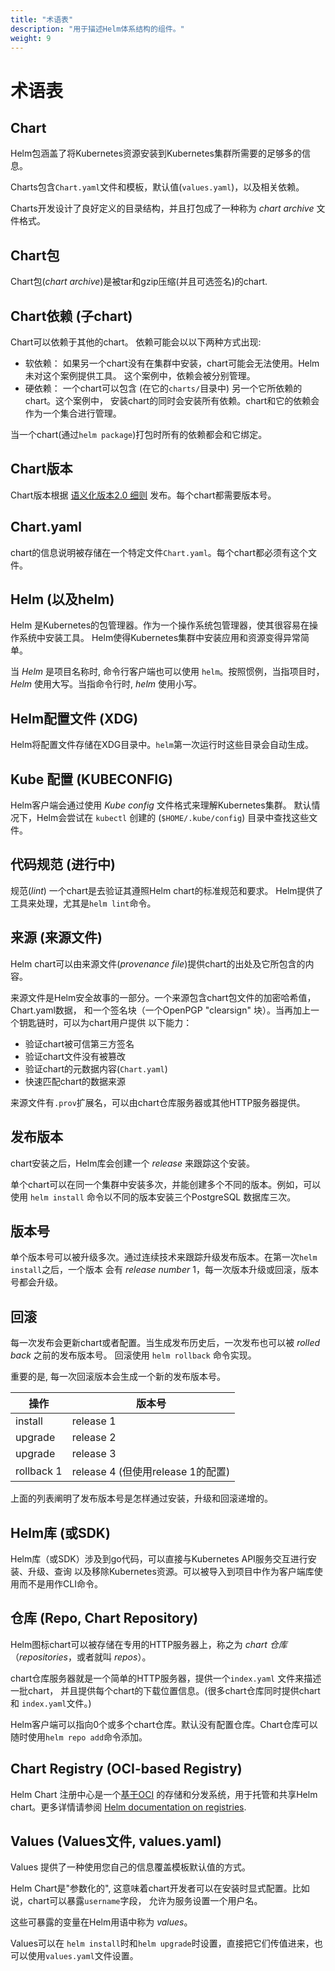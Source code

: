 ```yaml
---
title: "术语表" 
description: "用于描述Helm体系结构的组件。"
weight: 9
---
```


# 术语表

## Chart

Helm包涵盖了将Kubernetes资源安装到Kubernetes集群所需要的足够多的信息。

Charts包含`Chart.yaml`文件和模板，默认值(`values.yaml`)，以及相关依赖。

Charts开发设计了良好定义的目录结构，并且打包成了一种称为 _chart archive_ 文件格式。

## Chart包

Chart包(_chart archive_)是被tar和gzip压缩(并且可选签名)的chart.

## Chart依赖 (子chart)

Chart可以依赖于其他的chart。 依赖可能会以以下两种方式出现:

- 软依赖： 如果另一个chart没有在集群中安装，chart可能会无法使用。Helm未对这个案例提供工具。
这个案例中，依赖会被分别管理。
- 硬依赖： 一个chart可以包含 (在它的`charts/`目录中) 另一个它所依赖的chart。这个案例中，
安装chart的同时会安装所有依赖。chart和它的依赖会作为一个集合进行管理。

当一个chart(通过`helm package`)打包时所有的依赖都会和它绑定。

## Chart版本

Chart版本根据 [语义化版本2.0 细则](https://semver.org) 发布。每个chart都需要版本号。

## Chart.yaml

chart的信息说明被存储在一个特定文件`Chart.yaml`。每个chart都必须有这个文件。

## Helm (以及helm)

Helm 是Kubernetes的包管理器。作为一个操作系统包管理器，使其很容易在操作系统中安装工具。
Helm使得Kubernetes集群中安装应用和资源变得异常简单。

当 _Helm_ 是项目名称时, 命令行客户端也可以使用 `helm`。按照惯例，当指项目时，_Helm_ 
使用大写。当指命令行时, _helm_ 使用小写。

## Helm配置文件 (XDG)

Helm将配置文件存储在XDG目录中。`helm`第一次运行时这些目录会自动生成。

## Kube 配置 (KUBECONFIG)

Helm客户端会通过使用 _Kube config_ 文件格式来理解Kubernetes集群。
默认情况下，Helm会尝试在 `kubectl` 创建的 (`$HOME/.kube/config`) 目录中查找这些文件。

## 代码规范 (进行中)

规范(_lint_) 一个chart是去验证其遵照Helm chart的标准规范和要求。
Helm提供了工具来处理，尤其是`helm lint`命令。

## 来源 (来源文件)

Helm chart可以由来源文件(_provenance file_)提供chart的出处及它所包含的内容。

来源文件是Helm安全故事的一部分。一个来源包含chart包文件的加密哈希值，Chart.yaml数据，
和一个签名块（一个OpenPGP "clearsign" 块）。当再加上一个钥匙链时，可以为chart用户提供
以下能力：

- 验证chart被可信第三方签名
- 验证chart文件没有被篡改
- 验证chart的元数据内容(`Chart.yaml`)
- 快速匹配chart的数据来源

来源文件有`.prov`扩展名，可以由chart仓库服务器或其他HTTP服务器提供。

## 发布版本

chart安装之后，Helm库会创建一个 _release_ 来跟踪这个安装。

单个chart可以在同一个集群中安装多次，并能创建多个不同的版本。例如，可以使用 `helm install` 
命令以不同的版本安装三个PostgreSQL 数据库三次。

## 版本号

单个版本号可以被升级多次。通过连续技术来跟踪升级发布版本。在第一次`helm install`之后，一个版本
会有 _release number_ 1，每一次版本升级或回滚，版本号都会升级。

## 回滚

每一次发布会更新chart或者配置。当生成发布历史后，一次发布也可以被 _rolled back_ 之前的发布版本号。
回滚使用 `helm rollback` 命令实现。

重要的是, 每一次回滚版本会生成一个新的发布版本号。

| 操作       | 版本号                                       |
|------------|------------------------------------------------------|
| install    | release 1                                            |
| upgrade    | release 2                                            |
| upgrade    | release 3                                            |
| rollback 1 | release 4 (但使用release 1的配置) |

上面的列表阐明了发布版本号是怎样通过安装，升级和回滚递增的。

## Helm库 (或SDK)

Helm库（或SDK）涉及到go代码，可以直接与Kubernetes API服务交互进行安装、升级、查询
以及移除Kubernetes资源。可以被导入到项目中作为客户端库使用而不是用作CLI命令。

## 仓库 (Repo, Chart Repository)

Helm图标chart可以被存储在专用的HTTP服务器上，称之为 _chart 仓库_（_repositories_，或者就叫 _repos_）。

chart仓库服务器就是一个简单的HTTP服务器，提供一个`index.yaml` 文件来描述一批chart，
并且提供每个chart的下载位置信息。(很多chart仓库同时提供chart和 `index.yaml`文件。)

Helm客户端可以指向0个或多个chart仓库。默认没有配置仓库。Chart仓库可以随时使用`helm repo add`命令添加。

## Chart Registry (OCI-based Registry)

Helm Chart 注册中心是一个[基于OCI](https://opencontainers.org/about/overview/) 的存储和分发系统，用于托管和共享Helm chart。更多详情请参阅
[Helm documentation on registries](https://helm.sh/docs/topics/registries/).

## Values (Values文件, values.yaml)

Values 提供了一种使用您自己的信息覆盖模板默认值的方式。

Helm Chart是"参数化的", 这意味着chart开发者可以在安装时显式配置。比如说，chart可以暴露`username`字段，
允许为服务设置一个用户名。

这些可暴露的变量在Helm用语中称为 _values_。

Values可以在 `helm install`时和`helm upgrade`时设置，直接把它们传值进来，也可以使用`values.yaml`文件设置。
